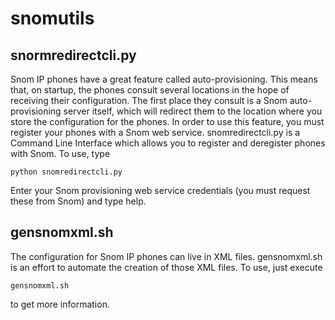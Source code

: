 snomutils
=========

snormredirectcli.py
-----------

Snom IP phones have a great feature called auto-provisioning. This means that, on startup, the phones consult several locations in the 
hope of receiving their configuration. The first place they consult is a Snom auto-provisioning server itself, which will redirect them to 
the location where you store the configuration for the phones. In order to use this feature, you must register your phones with a Snom web 
service. snomredirectcli.py is a Command Line Interface which allows you to register and deregister phones with Snom. To use, type

    python snomredirectcli.py

Enter your Snom provisioning web service credentials (you must request these from Snom) and type help.

gensnomxml.sh
----------

The configuration for Snom IP phones can live in XML files. gensnomxml.sh is an effort to automate the creation of those XML files. To 
use, just execute

    gensnomxml.sh

to get more information.
